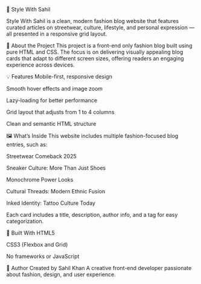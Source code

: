 🌟 Style With Sahil

Style With Sahil is a clean, modern fashion blog website that features curated articles on streetwear, culture, lifestyle, and personal expression — all presented in a responsive grid layout.

📌 About the Project
This project is a front-end only fashion blog built using pure HTML and CSS. The focus is on delivering visually appealing blog cards that adapt to different screen sizes, offering readers an engaging experience across devices.

💡 Features
Mobile-first, responsive design

Smooth hover effects and image zoom

Lazy-loading for better performance

Grid layout that adjusts from 1 to 4 columns

Clean and semantic HTML structure

🖼 What’s Inside
This website includes multiple fashion-focused blog entries, such as:

Streetwear Comeback 2025

Sneaker Culture: More Than Just Shoes

Monochrome Power Looks

Cultural Threads: Modern Ethnic Fusion

Inked Identity: Tattoo Culture Today

Each card includes a title, description, author info, and a tag for easy categorization.

🧱 Built With
HTML5

CSS3 (Flexbox and Grid)

No frameworks or JavaScript

👤 Author
Created by Sahil Khan
A creative front-end developer passionate about fashion, design, and user experience.
